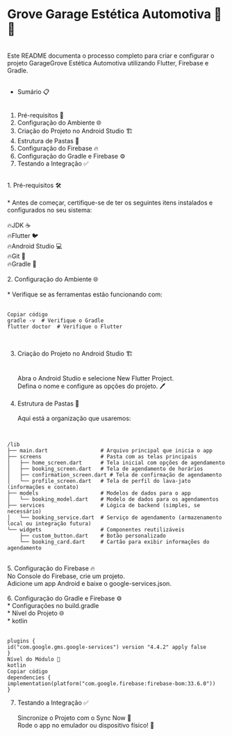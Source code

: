 # Grove Garage Estética Automotiva 🚗💦</br>
</br>
Este README documenta o processo completo para criar e configurar o projeto GarageGrove Estética Automotiva utilizando Flutter, Firebase e Gradle.</br>
</br>

* Sumário 📋</br>
  </br>
1. Pré-requisitos 🧩</br>
2. Configuração do Ambiente 🌐</br>
3. Criação do Projeto no Android Studio 🏗️</br>
4. Estrutura de Pastas 📂</br>
5. Configuração do Firebase 🔥</br>
6. Configuração do Gradle e Firebase ⚙️</br>
7. Testando a Integração ✅</br>

</br>
1. Pré-requisitos 🛠️</br>
</br>
* Antes de começar, certifique-se de ter os seguintes itens instalados e configurados no seu sistema:</br>
</br>
🔥JDK ☕️</br>
🔥Flutter 🐦</br>
🔥Android Studio 💻</br>
🔥Git 🌱</br>
🔥Gradle 📏</br>
</br>
2. Configuração do Ambiente 🌐</br>
</br>   
* Verifique se as ferramentas estão funcionando com:</br>
</br>

```
Copiar código
gradle -v  # Verifique o Gradle
flutter doctor  # Verifique o Flutter
```
</br>

3. Criação do Projeto no Android Studio 🏗️</br>
   </br>   
   Abra o Android Studio e selecione New Flutter Project.</br>
   Defina o nome e configure as opções do projeto. 🖊️</br>
   </br>
4. Estrutura de Pastas 📂</br>
   </br>
   Aqui está a organização que usaremos:</br>
   </br>

```

/lib
├── main.dart                 # Arquivo principal que inicia o app
├── screens                   # Pasta com as telas principais
│   ├── home_screen.dart      # Tela inicial com opções de agendamento
│   ├── booking_screen.dart   # Tela de agendamento de horários
│   ├── confirmation_screen.dart # Tela de confirmação de agendamento
│   └── profile_screen.dart   # Tela de perfil do lava-jato (informações e contato)
├── models                    # Modelos de dados para o app
│   └── booking_model.dart    # Modelo de dados para os agendamentos
├── services                  # Lógica de backend (simples, se necessário)
│   └── booking_service.dart  # Serviço de agendamento (armazenamento local ou integração futura)
└── widgets                   # Componentes reutilizáveis
    ├── custom_button.dart    # Botão personalizado
    └── booking_card.dart     # Cartão para exibir informações do agendamento

```

</br>
5. Configuração do Firebase 🔥</br>
   No Console do Firebase, crie um projeto.</br>
   Adicione um app Android e baixe o google-services.json.</br>
</br>
6. Configuração do Gradle e Firebase ⚙️</br>
   * Configurações no build.gradle</br>
   * Nível do Projeto 🌐</br>
   * kotlin</br>
   </br>

   ```
   plugins {
   id("com.google.gms.google-services") version "4.4.2" apply false
   }
   Nível do Módulo 📲
   kotlin
   Copiar código
   dependencies {
   implementation(platform("com.google.firebase:firebase-bom:33.6.0"))
   }
   ```
7. Testando a Integração ✅</br>
   </br>
   Sincronize o Projeto com o Sync Now 🔄</br>
   Rode o app no emulador ou dispositivo físico! 📱</br>
